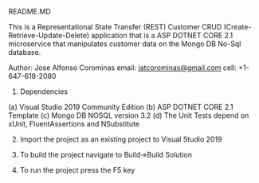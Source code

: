 README.MD

This is a Representational State Transfer (REST) Customer CRUD (Create-Retrieve-Update-Delete) application that is a ASP DOTNET CORE 2.1
microservice that manipulates customer data on the Mongo DB No-Sql database.

Author: Jose Alfonso Corominas
email:  jatcorominas@gmail.com
cell:   +1-647-618-2080

1. Dependencies 

(a) Visual Studio 2019 Community Edition
(b) ASP DOTNET CORE 2.1 Template
(c) Mongo DB NOSQL version 3.2
(d) The Unit Tests depend on xUnit, FluentAssertions and NSubstitute

2. Import the project as an existing project to Visual Studio 2019

3. To build the project navigate to Build->Build Solution

4. To run the project press the F5 key


